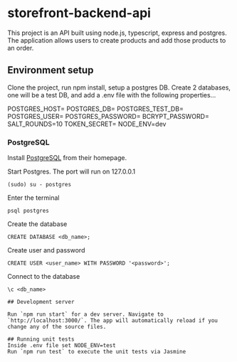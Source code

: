 # storefront-backend-api
This project is an API built using node.js, typescript, express and postgres. The application allows users to create products and add those products to an order.

## Environment setup

Clone the project, run npm install, setup a postgres DB. Create 2 databases, one will be a test DB, and add a .env file with the following properties...

POSTGRES_HOST=
POSTGRES_DB=
POSTGRES_TEST_DB=
POSTGRES_USER=
POSTGRES_PASSWORD=
BCRYPT_PASSWORD=
SALT_ROUNDS=10
TOKEN_SECRET=
NODE_ENV=dev

### PostgreSQL

 Install [PostgreSQL](https://www.postgresql.org) from their homepage.

Start Postgres. The port will run on 127.0.0.1

```
(sudo) su - postgres
```

Enter the terminal

```
psql postgres
```

Create the database

```
CREATE DATABASE <db_name>;
```

Create user and password

```
CREATE USER <user_name> WITH PASSWORD '<password>';

```

Connect to the database

```
\c <db_name>

## Development server

Run `npm run start` for a dev server. Navigate to `http://localhost:3000/`. The app will automatically reload if you change any of the source files.

## Running unit tests
Inside .env file set NODE_ENV=test
Run `npm run test` to execute the unit tests via Jasmine
